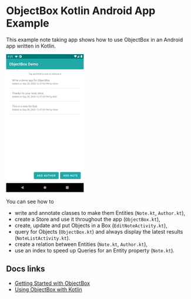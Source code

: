 # ObjectBox Kotlin Android App Example

This example note taking app shows how to use ObjectBox in an Android app written in Kotlin.

<img src="screenshot-app-kotlin.png" height="375"/>

You can see how to
- write and annotate classes to make them Entities (`Note.kt`, `Author.kt`),
- create a Store and use it throughout the app (`ObjectBox.kt`),
- create, update and put Objects in a Box (`EditNoteActivity.kt`),
- query for Objects (`ObjectBox.kt`) and always display the latest results (`NoteListActivity.kt`).
- create a relation between Entities (`Note.kt`, `Author.kt`),
- use an index to speed up Queries for an Entity property (`Note.kt`).

## Docs links
- [Getting Started with ObjectBox](https://docs.objectbox.io/getting-started)
- [Using ObjectBox with Kotlin](https://docs.objectbox.io/kotlin-support)